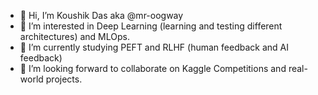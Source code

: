 - 👋 Hi, I’m Koushik Das aka @mr-oogway
- 👀 I’m interested in Deep Learning (learning and testing different architectures) and MLOps.
- 🌱 I’m currently studying PEFT and RLHF (human feedback and AI feedback)
- 💞️ I’m looking forward to collaborate on Kaggle Competitions and real-world projects.
<!---
mr-oogway/mr-oogway is a ✨ special ✨ repository because its `README.md` (this file) appears on your GitHub profile.
You can click the Preview link to take a look at your changes.
--->
